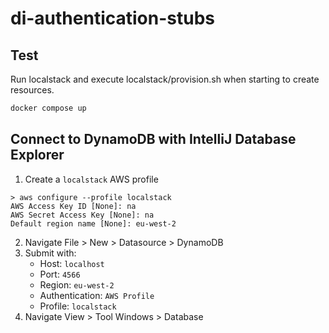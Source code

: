 # di-authentication-stubs

## Test

Run localstack and execute localstack/provision.sh when starting to create resources.

```bash
docker compose up
```

## Connect to DynamoDB with IntelliJ Database Explorer

1) Create a `localstack` AWS profile

```
> aws configure --profile localstack
AWS Access Key ID [None]: na
AWS Secret Access Key [None]: na
Default region name [None]: eu-west-2
```

2) Navigate File > New > Datasource > DynamoDB
3) Submit with:
   - Host: `localhost`
   - Port: `4566`
   - Region: `eu-west-2`
   - Authentication: `AWS Profile`
   - Profile: `localstack`
4) Navigate View > Tool Windows > Database
